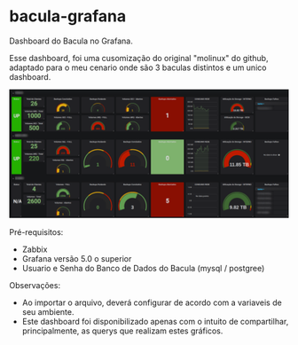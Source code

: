 # bacula-grafana
Dashboard do Bacula no Grafana.


Esse dashboard, foi uma cusomização do original "molinux" do github, adaptado para o meu cenario onde 
são 3 baculas distintos e um unico dashboard.

![alt text](https://github.com/LU1ZINH0/bacula-grafana/raw/master/Bacula_All_in_One-Sample.png)

Pré-requisitos:
- Zabbix
- Grafana versão 5.0 o superior
- Usuario e Senha do Banco de Dados do Bacula (mysql / postgree)

Observações:
- Ao importar o arquivo, deverá configurar de acordo com a variaveis de seu ambiente. 
- Este dashboard foi disponibilizado apenas com o intuito de compartilhar, principalmente, as querys que realizam estes gráficos.

